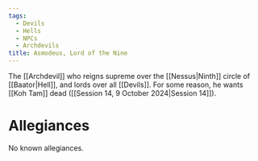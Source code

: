 ```yaml
---
tags:
  - Devils
  - Hells
  - NPCs
  - Archdevils
title: Asmodeus, Lord of the Nine
---
```

The [[Archdevil]] who reigns supreme over the [[Nessus|Ninth]] circle of [[Baator|Hell]], and lords over all [[Devils]]. For some reason, he wants [[Koh Tam]] dead ([[Session 14, 9 October 2024|Session 14]]).
# Allegiances
No known allegiances.